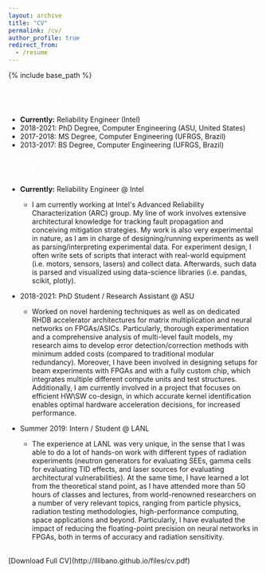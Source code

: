 ```yaml
---
layout: archive
title: "CV"
permalink: /cv/
author_profile: true
redirect_from:
  - /resume
---
```


{% include base_path %}

## <span style="color:white">Education</span>

* **Currently:** Reliability Engineer (Intel)
* 2018-2021: PhD Degree, Computer Engineering (ASU, United States)
* 2017-2018: MS Degree, Computer Engineering (UFRGS, Brazil)
* 2013-2017: BS Degree, Computer Engineering (UFRGS, Brazil)

## <span style="color:white">Work Experience</span>

* **Currently:** Reliability Engineer @ Intel
  * I am currently working at Intel's Advanced Reliability Characterization (ARC) group. My line of work involves extensive architectural knowledge for tracking fault propagation and conceiving mitigation strategies. My work is also very experimental in nature, as I am in charge of designing/running experiments as well as parsing/interpreting experimental data. For experiment design, I often write sets of scripts that interact with real-world equipment (i.e. motors, sensors, lasers) and collect data. Afterwards, such data is parsed and visualized using data-science libraries (i.e. pandas, scikit, plotly).

* 2018-2021: PhD Student / Research Assistant @ ASU
  * Worked on novel hardening techniques as well as on dedicated RHDB accelerator architectures for matrix multiplication and neural networks on FPGAs/ASICs. Particularly, thorough experimentation and a comprehensive analysis of multi-level fault models, my research aims to develop error detection/correction methods with minimum added costs (compared to traditional modular redundancy). Moreover, I have been involved in designing setups for beam experiments with FPGAs and with a fully custom chip, which integrates multiple different compute units and test structures. Additionally, I am currently involved in a project that focuses on efficient HW\SW co-design, in which accurate kernel identification enables optimal hardware acceleration decisions, for increased performance.

* Summer 2019: Intern / Student @ LANL
  * The experience at LANL was very unique, in the sense that I was able to do a lot of hands-on work with different types of radiation experiments (neutron generators for evaluating SEEs, gamma cells for evaluating TID effects, and laser sources for evaluating architectural vulnerabilities). At the same time, I have learned a lot from the theoretical stand point, as I have attended more than 50 hours of classes and lectures, from world-renowned researchers on a number of very relevant topics, ranging from particle physics, radiation testing methodologies, high-performance computing, space applications and beyond. Particularly, I have evaluated the impact of reducing the floating-point precision on neural networks in FPGAs, both in terms of accuracy and radiation sensitivity.

<br />
[Download Full CV](http://lllibano.github.io/files/cv.pdf)
